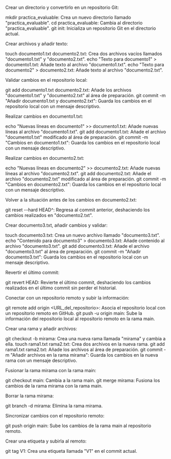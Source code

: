 Crear un directorio y convertirlo en un repositorio Git:

mkdir practica_evaluable: Crea un nuevo directorio llamado "practica_evaluable".
cd practica_evaluable: Cambia al directorio "practica_evaluable".
git init: Inicializa un repositorio Git en el directorio actual.


Crear archivos y añadir texto:

touch documento1.txt documento2.txt: Crea dos archivos vacíos llamados "documento1.txt" y "documento2.txt".
echo "Texto para documento1" > documento1.txt: Añade texto al archivo "documento1.txt".
echo "Texto para documento2" > documento2.txt: Añade texto al archivo "documento2.txt".


Validar cambios en el repositorio local:

git add documento1.txt documento2.txt: Añade los archivos "documento1.txt" y "documento2.txt" al área de preparación.
git commit -m "Añadir documento1.txt y documento2.txt": Guarda los cambios en el repositorio local con un mensaje descriptivo.


Realizar cambios en documento1.txt:

echo "Nuevas líneas en documento1" >> documento1.txt: Añade nuevas líneas al archivo "documento1.txt".
git add documento1.txt: Añade el archivo "documento1.txt" modificado al área de preparación.
git commit -m "Cambios en documento1.txt": Guarda los cambios en el repositorio local con un mensaje descriptivo.


Realizar cambios en documento2.txt:

echo "Nuevas líneas en documento2" >> documento2.txt: Añade nuevas líneas al archivo "documento2.txt".
git add documento2.txt: Añade el archivo "documento2.txt" modificado al área de preparación.
git commit -m "Cambios en documento2.txt": Guarda los cambios en el repositorio local con un mensaje descriptivo.


Volver a la situación antes de los cambios en documento2.txt:

git reset --hard HEAD^: Regresa al commit anterior, deshaciendo los cambios realizados en "documento2.txt".


Crear documento3.txt, añadir cambios y validar:

touch documento3.txt: Crea un nuevo archivo llamado "documento3.txt".
echo "Contenido para documento3" > documento3.txt: Añade contenido al archivo "documento3.txt".
git add documento3.txt: Añade el archivo "documento3.txt" al área de preparación.
git commit -m "Añadir documento3.txt": Guarda los cambios en el repositorio local con un mensaje descriptivo.


Revertir el último commit:

git revert HEAD: Revierte el último commit, deshaciendo los cambios realizados en el último commit sin perder el historial.


Conectar con un repositorio remoto y subir la información:

git remote add origin <URL_del_repositorio>: Asocia el repositorio local con un repositorio remoto en GitHub.
git push -u origin main: Sube la información del repositorio local al repositorio remoto en la rama main.


Crear una rama y añadir archivos:

git checkout -b mirama: Crea una nueva rama llamada "mirama" y cambia a ella.
touch rama1.txt rama2.txt: Crea dos archivos en la nueva rama.
git add rama1.txt rama2.txt: Añade los archivos al área de preparación.
git commit -m "Añadir archivos en la rama mirama": Guarda los cambios en la nueva rama con un mensaje descriptivo.


Fusionar la rama mirama con la rama main:

git checkout main: Cambia a la rama main.
git merge mirama: Fusiona los cambios de la rama mirama con la rama main.


Borrar la rama mirama:

git branch -d mirama: Elimina la rama mirama.


Sincronizar cambios con el repositorio remoto:

git push origin main: Sube los cambios de la rama main al repositorio remoto.


Crear una etiqueta y subirla al remoto:

git tag V1: Crea una etiqueta llamada "V1" en el commit actual.
